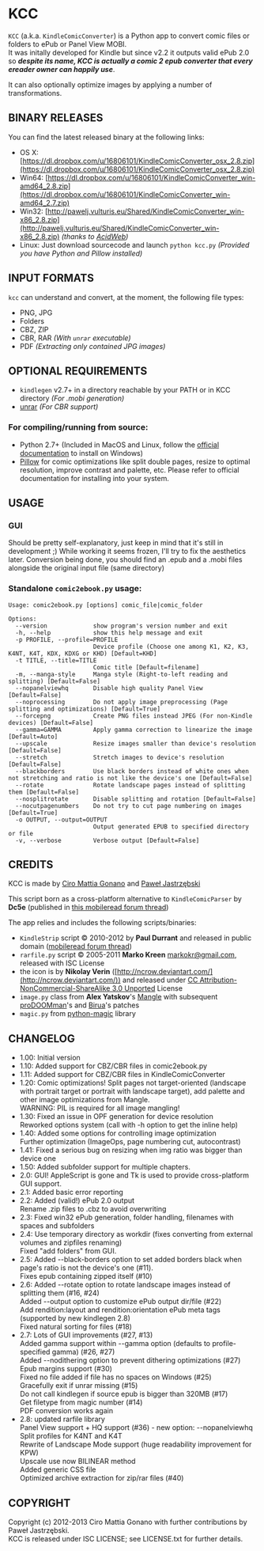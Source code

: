 # KCC

`KCC` (a.k.a. `KindleComicConverter`) is a Python app to convert comic files or folders to ePub or Panel View MOBI.  
It was initally developed for Kindle but since v2.2 it outputs valid ePub 2.0 so _**despite its name, KCC is
actually a comic 2 epub converter that every ereader owner can happily use**_.  

It can also optionally optimize images by applying a number of transformations.

## BINARY RELEASES
You can find the latest released binary at the following links:  
- OS X: [https://dl.dropbox.com/u/16806101/KindleComicConverter_osx_2.8.zip](https://dl.dropbox.com/u/16806101/KindleComicConverter_osx_2.8.zip)
- Win64: [https://dl.dropbox.com/u/16806101/KindleComicConverter_win-amd64_2.8.zip](https://dl.dropbox.com/u/16806101/KindleComicConverter_win-amd64_2.7.zip)
- Win32: [http://pawelj.vulturis.eu/Shared/KindleComicConverter_win-x86_2.8.zip](http://pawelj.vulturis.eu/Shared/KindleComicConverter_win-x86_2.8.zip) *(thanks to [AcidWeb](https://github.com/AcidWeb))*
- Linux: Just download sourcecode and launch `python kcc.py` *(Provided you have Python and Pillow installed)*

## INPUT FORMATS
`kcc` can understand and convert, at the moment, the following file types:
- PNG, JPG
- Folders
- CBZ, ZIP
- CBR, RAR *(With `unrar` executable)*
- PDF *(Extracting only contained JPG images)*

## OPTIONAL REQUIREMENTS
- `kindlegen` v2.7+ in a directory reachable by your PATH or in KCC directory *(For .mobi generation)*
- [unrar](http://www.rarlab.com/download.htm) *(For CBR support)*

### For compiling/running from source:
- Python 2.7+ (Included in MacOS and Linux, follow the [official documentation](http://www.python.org/getit/windows/) to install on Windows)
- [Pillow](http://pypi.python.org/pypi/Pillow/) for comic optimizations like split double pages, resize to optimal resolution, improve contrast and palette, etc.
  Please refer to official documentation for installing into your system.

## USAGE

### GUI

Should be pretty self-explanatory, just keep in mind that it's still in development ;)
While working it seems frozen, I'll try to fix the aesthetics later.
Conversion being done, you should find an .epub and a .mobi files alongside the original input file (same directory)

### Standalone `comic2ebook.py` usage:

```
Usage: comic2ebook.py [options] comic_file|comic_folder

Options:
  --version             show program's version number and exit
  -h, --help            show this help message and exit
  -p PROFILE, --profile=PROFILE
                        Device profile (Choose one among K1, K2, K3, K4NT, K4T, KDX, KDXG or KHD) [Default=KHD]
  -t TITLE, --title=TITLE
                        Comic title [Default=filename]
  -m, --manga-style     Manga style (Right-to-left reading and splitting) [Default=False]
  --nopanelviewhq       Disable high quality Panel View [Default=False]
  --noprocessing        Do not apply image preprocessing (Page splitting and optimizations) [Default=True]
  --forcepng            Create PNG files instead JPEG (For non-Kindle devices) [Default=False]
  --gamma=GAMMA         Apply gamma correction to linearize the image [Default=Auto]
  --upscale             Resize images smaller than device's resolution [Default=False]
  --stretch             Stretch images to device's resolution [Default=False]
  --blackborders        Use black borders instead of white ones when not stretching and ratio is not like the device's one [Default=False]
  --rotate              Rotate landscape pages instead of splitting them [Default=False]
  --nosplitrotate       Disable splitting and rotation [Default=False]
  --nocutpagenumbers    Do not try to cut page numbering on images [Default=True]
  -o OUTPUT, --output=OUTPUT
                        Output generated EPUB to specified directory or file
  -v, --verbose         Verbose output [Default=False]
```

## CREDITS
KCC is made by [Ciro Mattia Gonano](http://github.com/ciromattia) and [Paweł Jastrzębski](http://github.com/AcidWeb)

This script born as a cross-platform alternative to `KindleComicParser` by **Dc5e** (published in [this mobileread forum thread](http://www.mobileread.com/forums/showthread.php?t=192783))

The app relies and includes the following scripts/binaries:

 - `KindleStrip` script &copy; 2010-2012 by **Paul Durrant** and released in public domain
([mobileread forum thread](http://www.mobileread.com/forums/showthread.php?t=96903))
 - `rarfile.py` script &copy; 2005-2011 **Marko Kreen** <markokr@gmail.com>, released with ISC License
 - the icon is by **Nikolay Verin** ([http://ncrow.deviantart.com/](http://ncrow.deviantart.com/)) and released under [CC Attribution-NonCommercial-ShareAlike 3.0 Unported](http://creativecommons.org/licenses/by-nc-sa/3.0/) License
 - `image.py` class from **Alex Yatskov**'s [Mangle](http://foosoft.net/mangle/) with subsequent [proDOOMman](https://github.com/proDOOMman/Mangle)'s and [Birua](https://github.com/Birua/Mangle)'s patches
 - `magic.py` from [python-magic](https://github.com/ahupp/python-magic) library

## CHANGELOG
  - 1.00: Initial version
  - 1.10: Added support for CBZ/CBR files in comic2ebook.py
  - 1.11: Added support for CBZ/CBR files in KindleComicConverter
  - 1.20: Comic optimizations! Split pages not target-oriented (landscape with portrait target or portrait
   with landscape target), add palette and other image optimizations from Mangle.  
   WARNING: PIL is required for all image mangling!
  - 1.30: Fixed an issue in OPF generation for device resolution  
   Reworked options system (call with -h option to get the inline help)
  - 1.40: Added some options for controlling image optimization  
        Further optimization (ImageOps, page numbering cut, autocontrast)
  - 1.41: Fixed a serious bug on resizing when img ratio was bigger than device one
  - 1.50: Added subfolder support for multiple chapters.
  - 2.0: GUI! AppleScript is gone and Tk is used to provide cross-platform GUI support.
  - 2.1: Added basic error reporting
  - 2.2: Added (valid!) ePub 2.0 output  
        Rename .zip files to .cbz to avoid overwriting
  - 2.3: Fixed win32 ePub generation, folder handling, filenames with spaces and subfolders
  - 2.4: Use temporary directory as workdir (fixes converting from external volumes and zipfiles renaming)  
        Fixed "add folders" from GUI.
  - 2.5: Added --black-borders option to set added borders black when page's ratio is not the device's one (#11).  
        Fixes epub containing zipped itself (#10)  
  - 2.6: Added --rotate option to rotate landscape images instead of splitting them (#16, #24)  
        Added --output option to customize ePub output dir/file (#22)  
        Add rendition:layout and rendition:orientation ePub meta tags (supported by new kindlegen 2.8)  
        Fixed natural sorting for files (#18)
  - 2.7: Lots of GUI improvements (#27, #13)  
        Added gamma support within --gamma option (defaults to profile-specified gamma) (#26, #27)  
        Added --nodithering option to prevent dithering optimizations (#27)  
        Epub margins support (#30)  
        Fixed no file added if file has no spaces on Windows (#25)  
        Gracefully exit if unrar missing (#15)  
        Do not call kindlegen if source epub is bigger than 320MB (#17)  
        Get filetype from magic number (#14)   
        PDF conversion works again  
  - 2.8: updated rarfile library  
        Panel View support + HQ support (#36) - new option: --nopanelviewhq
        Split profiles for K4NT and K4T  
        Rewrite of Landscape Mode support (huge readability improvement for KPW)  
        Upscale use now BILINEAR method  
        Added generic CSS file  
        Optimized archive extraction for zip/rar files (#40) 
        

## COPYRIGHT

Copyright (c) 2012-2013 Ciro Mattia Gonano with further contributions by Paweł Jastrzębski.  
KCC is released under ISC LICENSE; see LICENSE.txt for further details.
